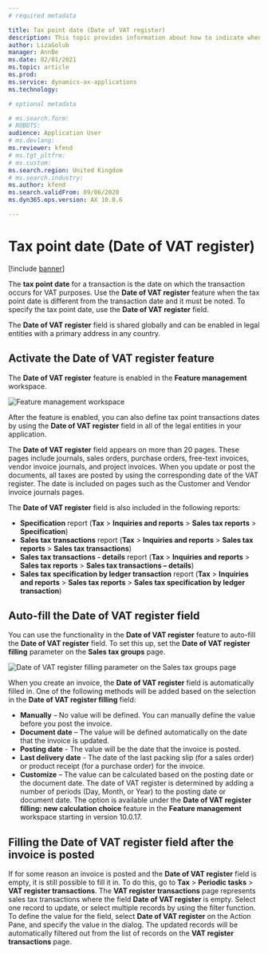 ```yaml
---
# required metadata

title: Tax point date (Date of VAT register)
description: This topic provides information about how to indicate when the tax date is different from the transaction date regarding VAT registration.
author: LizaGolub
manager: AnnBe
ms.date: 02/01/2021
ms.topic: article
ms.prod: 
ms.service: dynamics-ax-applications
ms.technology: 

# optional metadata

# ms.search.form: 
# ROBOTS: 
audience: Application User
# ms.devlang: 
ms.reviewer: kfend
# ms.tgt_pltfrm: 
# ms.custom: 
ms.search.region: United Kingdom
# ms.search.industry: 
ms.author: kfend
ms.search.validFrom: 09/06/2020
ms.dyn365.ops.version: AX 10.0.6

---
```


# Tax point date (Date of VAT register)

[!include [banner](../includes/banner.md)]

The **tax point date** for a transaction is the date on which the transaction occurs for VAT purposes. Use the **Date of VAT register** feature when the tax point date is different from the transaction date and it must be noted. To specify the tax point date, use the **Date of VAT register** field.

The **Date of VAT register** field is shared globally and can be enabled in legal entities with a primary address in any country.

## Activate the Date of VAT register feature

The **Date of VAT register** feature is enabled in the **Feature management** workspace.

![Feature management workspace](./media/date-of-vat-activating.png)

After the feature is enabled, you can also define tax point transactions dates by using the **Date of VAT register** field in all of the legal entities in your application.

The **Date of VAT register** field appears on more than 20 pages. These pages include journals, sales orders, purchase orders, free-text invoices, vendor invoice journals, and project invoices. When you update or post the documents, all taxes are posted by using the corresponding date of the VAT register. The date is included on pages such as the Customer and Vendor invoice journals pages.

The **Date of VAT register** field is also included in the following reports:

- **Specification** report (**Tax** \> **Inquiries and reports** \> **Sales tax reports** \> **Specification**)
- **Sales tax transactions** report (**Tax** \> **Inquiries and reports** \> **Sales tax reports** \> **Sales tax transactions**)
- **Sales tax transactions - details** report (**Tax** \> **Inquiries and reports** \> **Sales tax reports** \> **Sales tax transactions – details**)
- **Sales tax specification by ledger transaction** report (**Tax** \> **Inquiries and reports** \> **Sales tax reports** \> **Sales tax specification by ledger transaction**)

## Auto-fill the **Date of VAT register** field

You can use the functionality in the **Date of VAT register** feature to auto-fill the **Date of VAT register** field. To set this up, set the **Date of VAT register filling** parameter on the **Sales tax groups** page.

![Date of VAT register filling parameter on the Sales tax groups page](./media/date-of-vat-filling.png)

When you create an invoice, the **Date of VAT register** field is automatically filled in. One of the following methods will be added based on the selection in the **Date of VAT register filling** field:

- **Manually** – No value will be defined. You can manually define the value before you post the invoice.
- **Document date** – The value will be defined automatically on the date that the invoice is updated.
- **Posting date** - The value will be the date that the invoice is posted.
- **Last delivery date** - The date of the last packing slip (for a sales order) or product receipt (for a purchase order) for the invoice.
- **Customize** – The value can be calculated based on the posting date or the document date. The date of VAT register is determined by adding a number of periods (Day, Month, or Year) to the posting date or document date. The option is available under the **Date of VAT register filling: new calculation choice** feature in the **Feature management** workspace starting in version 10.0.17.

## Filling the **Date of VAT register** field after the invoice is posted

If for some reason an invoice is posted and the **Date of VAT register** field is empty, it is still possible to fill it in. To do this, go to **Tax** \> **Periodic tasks** \> **VAT register transactions**. The **VAT register transactions** page represents sales tax transactions where the field **Date of VAT register** is empty. Select one record to update, or select multiple records by using the filter function. To define the value for the field, select **Date of VAT register** on the Action Pane, and specify the value in the dialog. The updated records will be automatically filtered out from the list of records on the **VAT register transactions** page.

